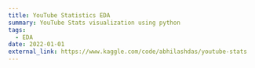 ```yaml
---
title: YouTube Statistics EDA
summary: YouTube Stats visualization using python
tags:
  - EDA
date: 2022-01-01
external_link: https://www.kaggle.com/code/abhilashdas/youtube-stats
---
```

